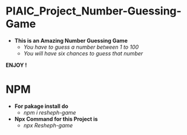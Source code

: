 # **PIAIC_Project_Number-Guessing-Game**
* **This is an Amazing Number Guessing Game**
  * *You have to guess a number between 1 to 100*
  * *You will have six chances to guess that number*

 **ENJOY !**  

 # **NPM**
* **For pakage install do**
  * *npm i resheph-game*
* **Npx Command for this Project is**
  * *npx Resheph-game*

